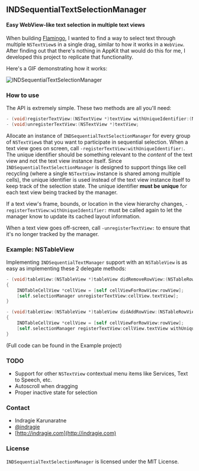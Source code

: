 ## INDSequentialTextSelectionManager
#### Easy WebView-like text selection in multiple text views

When building [Flamingo](http://flamingo.im), I wanted to find a way to select text through multiple `NSTextView`s in a single drag, similar to how it works in a `WebView`. After finding out that there's nothing in AppKit that would do this for me, I developed this project to replicate that functionality.

Here's a GIF demonstrating how it works:

![INDSequentialTextSelectionManager](https://raw.githubusercontent.com/indragiek/INDSequentialTextSelectionManager/master/demo.gif)

### How to use

The API is extremely simple. These two methods are all you'll need:

```objective-c
- (void)registerTextView:(NSTextView *)textView withUniqueIdentifier:(NSString *)identifier;
- (void)unregisterTextView:(NSTextView *)textView;
```

Allocate an instance of `INDSequentialTextSelectionManager` for every group of `NSTextView`s that you want to participate in sequential selection. When a text view goes on screen, call `-registerTextView:withUniqueIdentifier:`. The unique identifier should be something relevant to the *content* of the text view and not the text view instance itself. Since `INDSequentialTextSelectionManager` is designed to support things like cell recycling (where a single `NSTextView` instance is shared among multiple cells), the unique identifier is used instead of the text view instance itself to keep track of the selection state. The unique identifier **must be unique** for each text view being tracked by the manager.

If a text view's frame, bounds, or location in the view hierarchy changes, `-registerTextView:withUniqueIdentifier:` must be called again to let the manager know to update its cached layout information.

When a text view goes off-screen, call `-unregisterTextView:` to ensure that it's no longer tracked by the manager.

### Example: NSTableView

Implementing `INDSequentialTextManager` support with an `NSTableView` is as easy as implementing these 2 delegate methods:

```objective-c
- (void)tableView:(NSTableView *)tableView didRemoveRowView:(NSTableRowView *)rowView forRow:(NSInteger)row
{
	INDTableCellView *cellView = [self cellViewForRowView:rowView];
	[self.selectionManager unregisterTextView:cellView.textView];
}

- (void)tableView:(NSTableView *)tableView didAddRowView:(NSTableRowView *)rowView forRow:(NSInteger)row
{
	INDTableCellView *cellView = [self cellViewForRowView:rowView];
	[self.selectionManager registerTextView:cellView.textView withUniqueIdentifier:@(row).stringValue];
}
```

(Full code can be found in the Example project)

### TODO

* Support for other `NSTextView` contextual menu items like Services, Text to Speech, etc.
* Autoscroll when dragging
* Proper inactive state for selection

### Contact

* Indragie Karunaratne
* [@indragie](http://twitter.com/indragie)
* [http://indragie.com](http://indragie.com)

### License

`INDSequentialTextSelectionManager` is licensed under the MIT License.


